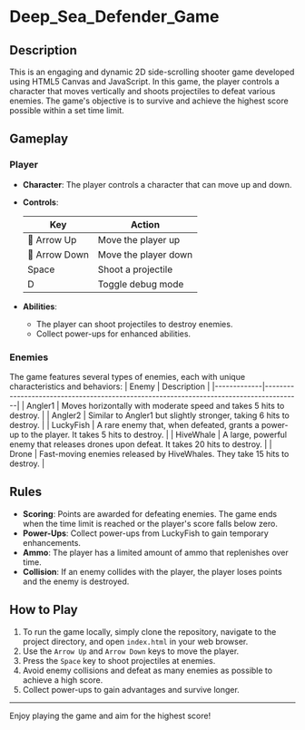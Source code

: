 # Deep_Sea_Defender_Game

## Description
This is an engaging and dynamic 2D side-scrolling shooter game developed using HTML5 Canvas and JavaScript. In this game, the player controls a character that moves vertically and shoots projectiles to defeat various enemies. The game's objective is to survive and achieve the highest score possible within a set time limit.

## Gameplay

### Player
- **Character**: The player controls a character that can move up and down.
- **Controls**:

  | Key        | Action                |
  |------------|-----------------------|
  | 🔼 Arrow Up   | Move the player up    |
  | 🔽 Arrow Down | Move the player down  |
  | Space      | Shoot a projectile    |
  | D          | Toggle debug mode     |

- **Abilities**:
  - The player can shoot projectiles to destroy enemies.
  - Collect power-ups for enhanced abilities.

### Enemies
The game features several types of enemies, each with unique characteristics and behaviors:
| Enemy       | Description                                                                            |
|-------------|----------------------------------------------------------------------------------------|
| Angler1     | Moves horizontally with moderate speed and takes 5 hits to destroy.                    |
| Angler2     | Similar to Angler1 but slightly stronger, taking 6 hits to destroy.                    |
| LuckyFish   | A rare enemy that, when defeated, grants a power-up to the player. It takes 5 hits to destroy. |
| HiveWhale   | A large, powerful enemy that releases drones upon defeat. It takes 20 hits to destroy. |
| Drone       | Fast-moving enemies released by HiveWhales. They take 15 hits to destroy.              |

## Rules
- **Scoring**: Points are awarded for defeating enemies. The game ends when the time limit is reached or the player's score falls below zero.
- **Power-Ups**: Collect power-ups from LuckyFish to gain temporary enhancements.
- **Ammo**: The player has a limited amount of ammo that replenishes over time.
- **Collision**: If an enemy collides with the player, the player loses points and the enemy is destroyed.

## How to Play
1. To run the game locally, simply clone the repository, navigate to the project directory, and open `index.html` in your web browser.
2. Use the `Arrow Up` and `Arrow Down` keys to move the player.
3. Press the `Space` key to shoot projectiles at enemies.
4. Avoid enemy collisions and defeat as many enemies as possible to achieve a high score.
5. Collect power-ups to gain advantages and survive longer.

---

Enjoy playing the game and aim for the highest score!


